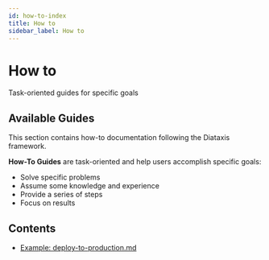 ```yaml
---
id: how-to-index
title: How to
sidebar_label: How to
---
```


# How to

Task-oriented guides for specific goals

## Available Guides

This section contains how-to documentation following the Diataxis framework.

**How-To Guides** are task-oriented and help users accomplish specific goals:

- Solve specific problems
- Assume some knowledge and experience
- Provide a series of steps
- Focus on results

## Contents

- [Example: deploy-to-production.md](./deploy-to-production.md)
